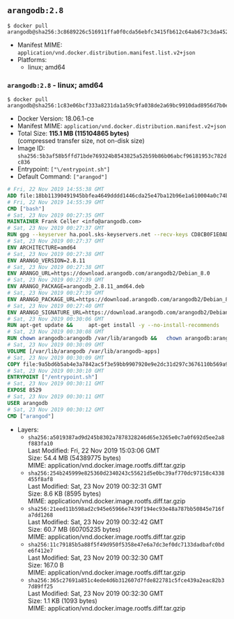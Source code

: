 ## `arangodb:2.8`

```console
$ docker pull arangodb@sha256:3c8689226c516911ffa0f0cda56ebfc3415fb612c64ab673c3da4521618a9f0b
```

-	Manifest MIME: `application/vnd.docker.distribution.manifest.list.v2+json`
-	Platforms:
	-	linux; amd64

### `arangodb:2.8` - linux; amd64

```console
$ docker pull arangodb@sha256:1c83e06bcf333a8231da1a59c9fa038de2a69bc9910dad8956d7b0e744faafd8
```

-	Docker Version: 18.06.1-ce
-	Manifest MIME: `application/vnd.docker.distribution.manifest.v2+json`
-	Total Size: **115.1 MB (115104865 bytes)**  
	(compressed transfer size, not on-disk size)
-	Image ID: `sha256:5b3af58b5ffd71bde769324b8543825a52b59b86b06abcf96181953c782dc836`
-	Entrypoint: `["\/entrypoint.sh"]`
-	Default Command: `["arangod"]`

```dockerfile
# Fri, 22 Nov 2019 14:55:38 GMT
ADD file:18bb11390491945bbfea4649dddd1446cda25e47ba12b96e1a610004a0c74b05 in / 
# Fri, 22 Nov 2019 14:55:39 GMT
CMD ["bash"]
# Sat, 23 Nov 2019 00:27:35 GMT
MAINTAINER Frank Celler <info@arangodb.com>
# Sat, 23 Nov 2019 00:27:37 GMT
RUN gpg --keyserver ha.pool.sks-keyservers.net --recv-keys CD8CB0F1E0AD5B52E93F41E7EA93F5E56E751E9B
# Sat, 23 Nov 2019 00:27:37 GMT
ENV ARCHITECTURE=amd64
# Sat, 23 Nov 2019 00:27:38 GMT
ENV ARANGO_VERSION=2.8.11
# Sat, 23 Nov 2019 00:27:38 GMT
ENV ARANGO_URL=https://download.arangodb.com/arangodb2/Debian_8.0
# Sat, 23 Nov 2019 00:27:39 GMT
ENV ARANGO_PACKAGE=arangodb_2.8.11_amd64.deb
# Sat, 23 Nov 2019 00:27:39 GMT
ENV ARANGO_PACKAGE_URL=https://download.arangodb.com/arangodb2/Debian_8.0/amd64/arangodb_2.8.11_amd64.deb
# Sat, 23 Nov 2019 00:27:40 GMT
ENV ARANGO_SIGNATURE_URL=https://download.arangodb.com/arangodb2/Debian_8.0/amd64/arangodb_2.8.11_amd64.deb.asc
# Sat, 23 Nov 2019 00:30:06 GMT
RUN apt-get update &&     apt-get install -y --no-install-recommends         libgoogle-perftools4         ca-certificates         pwgen         wget     &&     rm -rf /var/lib/apt/lists/* &&     wget ${ARANGO_SIGNATURE_URL} &&           wget ${ARANGO_PACKAGE_URL} &&             gpg --verify ${ARANGO_PACKAGE}.asc &&     dpkg -i ${ARANGO_PACKAGE} &&     sed -ri         -e 's!127\.0\.0\.1!0.0.0.0!g'         -e 's!^(file\s*=).*!\1 -!'         -e 's!^#\s*uid\s*=.*!uid = arangodb!'         -e 's!^#\s*gid\s*=.*!gid = arangodb!'         /etc/arangodb/arangod.conf     &&     apt-get purge -y --auto-remove ca-certificates wget &&     rm -f ${ARANGO_PACKAGE}*
# Sat, 23 Nov 2019 00:30:08 GMT
RUN chown arangodb:arangodb /var/lib/arangodb &&   chown arangodb:arangodb /var/lib/arangodb-apps
# Sat, 23 Nov 2019 00:30:09 GMT
VOLUME [/var/lib/arangodb /var/lib/arangodb-apps]
# Sat, 23 Nov 2019 00:30:09 GMT
COPY file:9a5bd6b5ab4e3a7842ac5f3e59bb9907920e9e2dc31d297c3676110b569a9d7e in /entrypoint.sh 
# Sat, 23 Nov 2019 00:30:10 GMT
ENTRYPOINT ["/entrypoint.sh"]
# Sat, 23 Nov 2019 00:30:11 GMT
EXPOSE 8529
# Sat, 23 Nov 2019 00:30:11 GMT
USER arangodb
# Sat, 23 Nov 2019 00:30:12 GMT
CMD ["arangod"]
```

-	Layers:
	-	`sha256:a5019387ad9d245b8302a7878328246d65e3265e0c7a0f692d5ee2a8f883fa10`  
		Last Modified: Fri, 22 Nov 2019 15:03:06 GMT  
		Size: 54.4 MB (54389775 bytes)  
		MIME: application/vnd.docker.image.rootfs.diff.tar.gzip
	-	`sha256:254b245999e825360d2340243c55621d5e0bc39af770dc97158c4338455f8af8`  
		Last Modified: Sat, 23 Nov 2019 00:32:31 GMT  
		Size: 8.6 KB (8595 bytes)  
		MIME: application/vnd.docker.image.rootfs.diff.tar.gzip
	-	`sha256:21eed11b598ad2c945e65966e7439f194ec93e48a787bb50845e716fa7dd1268`  
		Last Modified: Sat, 23 Nov 2019 00:32:42 GMT  
		Size: 60.7 MB (60705235 bytes)  
		MIME: application/vnd.docker.image.rootfs.diff.tar.gzip
	-	`sha256:11c79185b5a88f5f49d950f5358e47e6a7dc3ef0dc7133dadbafc0bde6f412e7`  
		Last Modified: Sat, 23 Nov 2019 00:32:30 GMT  
		Size: 167.0 B  
		MIME: application/vnd.docker.image.rootfs.diff.tar.gzip
	-	`sha256:365c27691a851c4ede4d6b312607d7fde822781c5fce439a2eac82b37d89ff25`  
		Last Modified: Sat, 23 Nov 2019 00:32:30 GMT  
		Size: 1.1 KB (1093 bytes)  
		MIME: application/vnd.docker.image.rootfs.diff.tar.gzip
